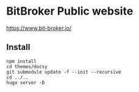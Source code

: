 # BitBroker Public website

https://www.bit-broker.io/


## Install

```
npm install
cd themes/docsy
git submodule update -f --init --recursive
cd ../..
hugo server -D
```
